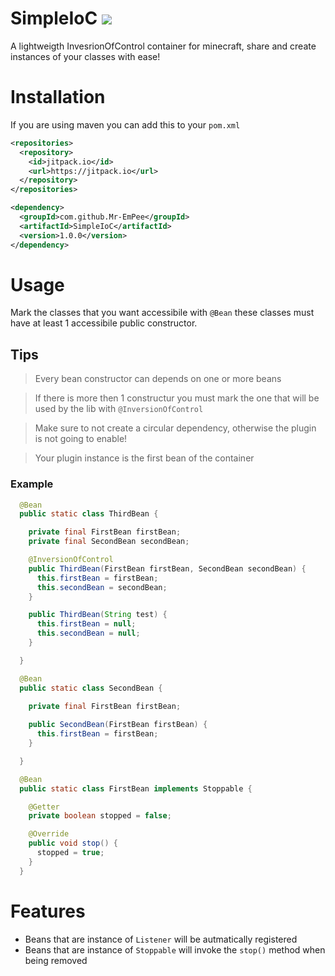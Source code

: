 # SimpleIoC [![](https://jitpack.io/v/Mr-EmPee/SimpleIoC.svg)](https://jitpack.io/#Mr-EmPee/SimpleIoC)
A lightweigth InvesrionOfControl container for minecraft,
share and create instances of your classes with ease!

# Installation
If you are using maven you can add this to your `pom.xml`
```xml
<repositories>
  <repository>
    <id>jitpack.io</id>
    <url>https://jitpack.io</url>
  </repository>
</repositories>

<dependency>
  <groupId>com.github.Mr-EmPee</groupId>
  <artifactId>SimpleIoC</artifactId>
  <version>1.0.0</version>
</dependency>
```
# Usage
Mark the classes that you want accessibile with `@Bean` these classes
must have at least 1 accessibile public constructor.
## Tips
> Every bean constructor can depends on one or more beans 

> If there is more then 1 constructur you must mark the one that will be used by the lib with `@InversionOfControl`

> Make sure to not create a circular dependency, otherwise the plugin is not going to enable!

> Your plugin instance is the first bean of the container
### Example
```java
  @Bean
  public static class ThirdBean {

    private final FirstBean firstBean;
    private final SecondBean secondBean;

    @InversionOfControl
    public ThirdBean(FirstBean firstBean, SecondBean secondBean) {
      this.firstBean = firstBean;
      this.secondBean = secondBean;
    }

    public ThirdBean(String test) {
      this.firstBean = null;
      this.secondBean = null;
    }

  }

  @Bean
  public static class SecondBean {

    private final FirstBean firstBean;
    
    public SecondBean(FirstBean firstBean) {
      this.firstBean = firstBean;
    }

  }

  @Bean
  public static class FirstBean implements Stoppable {

    @Getter
    private boolean stopped = false;

    @Override
    public void stop() {
      stopped = true;
    }
  }
```
# Features
- Beans that are instance of `Listener` will be autmatically registered
- Beans that are instance of `Stoppable` will invoke the `stop()` method when being removed
